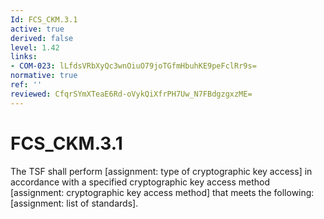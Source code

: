 ```yaml
---
Id: FCS_CKM.3.1
active: true
derived: false
level: 1.42
links:
- COM-023: lLfdsVRbXyQc3wnOiuO79joTGfmHbuhKE9peFclRr9s=
normative: true
ref: ''
reviewed: CfqrSYmXTeaE6Rd-oVykQiXfrPH7Uw_N7FBdgzgxzME=
---
```


# FCS_CKM.3.1

The TSF shall perform [assignment: type of cryptographic key access] in accordance with a specified cryptographic key access method [assignment: cryptographic key access method] that meets the following: [assignment: list of standards].